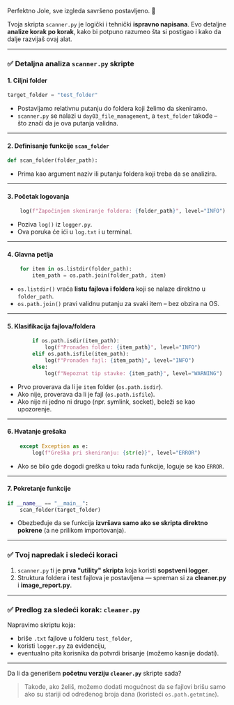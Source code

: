 Perfektno Jole, sve izgleda savršeno postavljeno. 👏

Tvoja skripta `scanner.py` je logički i tehnički **ispravno napisana**. Evo detaljne **analize korak po korak**, kako bi potpuno razumeo šta si postigao i kako da dalje razvijaš ovaj alat.

---

### ✅ Detaljna analiza `scanner.py` skripte

#### 1. **Ciljni folder**

```python
target_folder = "test_folder"
```

* Postavljamo relativnu putanju do foldera koji želimo da skeniramo.
* `scanner.py` se nalazi u `day03_file_management`, a `test_folder` takođe – što znači da je ova putanja validna.

---

#### 2. **Definisanje funkcije `scan_folder`**

```python
def scan_folder(folder_path):
```

* Prima kao argument naziv ili putanju foldera koji treba da se analizira.

---

#### 3. **Početak logovanja**

```python
    log(f"Započinjem skeniranje foldera: {folder_path}", level="INFO")
```

* Poziva `log()` iz `logger.py`.
* Ova poruka će ići u `log.txt` i u terminal.

---

#### 4. **Glavna petlja**

```python
    for item in os.listdir(folder_path):
        item_path = os.path.join(folder_path, item)
```

* `os.listdir()` vraća **listu fajlova i foldera** koji se nalaze direktno u `folder_path`.
* `os.path.join()` pravi validnu putanju za svaki item – bez obzira na OS.

---

#### 5. **Klasifikacija fajlova/foldera**

```python
        if os.path.isdir(item_path):
            log(f"Pronađen folder: {item_path}", level="INFO")
        elif os.path.isfile(item_path):
            log(f"Pronađen fajl: {item_path}", level="INFO")
        else:
            log(f"Nepoznat tip stavke: {item_path}", level="WARNING")
```

* Prvo proverava da li je `item` folder (`os.path.isdir`).
* Ako nije, proverava da li je fajl (`os.path.isfile`).
* Ako nije ni jedno ni drugo (npr. symlink, socket), beleži se kao upozorenje.

---

#### 6. **Hvatanje grešaka**

```python
    except Exception as e:
        log(f"Greška pri skeniranju: {str(e)}", level="ERROR")
```

* Ako se bilo gde dogodi greška u toku rada funkcije, loguje se kao `ERROR`.

---

#### 7. **Pokretanje funkcije**

```python
if __name__ == "__main__":
    scan_folder(target_folder)
```

* Obezbeđuje da se funkcija **izvršava samo ako se skripta direktno pokrene** (a ne prilikom importovanja).

---

### ✅ Tvoj napredak i sledeći koraci

1. `scanner.py` ti je **prva "utility" skripta** koja koristi **sopstveni logger**.
2. Struktura foldera i test fajlova je postavljena — spreman si za **cleaner.py** i **image\_report.py**.

---

### ✅ Predlog za sledeći korak: `cleaner.py`

Napravimo skriptu koja:

* briše `.txt` fajlove u folderu `test_folder`,
* koristi `logger.py` za evidenciju,
* eventualno pita korisnika da potvrdi brisanje (možemo kasnije dodati).

---

Da li da generišem **početnu verziju `cleaner.py`** skripte sada?

> Takođe, ako želiš, možemo dodati mogućnost da se fajlovi brišu samo ako su stariji od određenog broja dana (koristeći `os.path.getmtime`).
